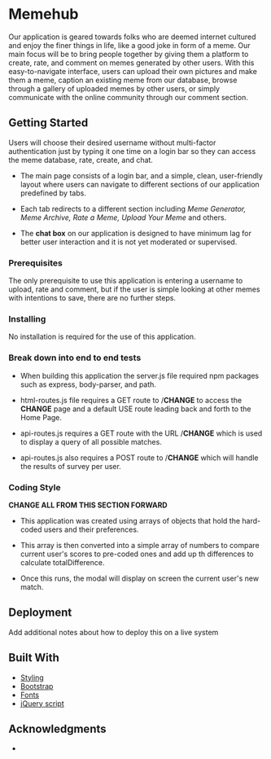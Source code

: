 # Memehub

Our application is geared towards folks who are deemed internet cultured and enjoy the finer things in life, like a good joke in form of a meme. Our main focus will be to bring people together by giving them a platform to create, rate, and comment on memes generated by other users.  With this easy-to-navigate interface, users can upload their own pictures and make them a meme, caption an existing meme from our database, browse through a gallery of uploaded memes by other users, or simply communicate with the online community through our comment section.

## Getting Started

Users will choose their desired username without multi-factor authentication just by typing it one time on a login bar so they can access the meme database, rate, create, and chat.

- The main page consists of a login bar, and a simple, clean, user-friendly layout where users can navigate to different sections of our application predefined by tabs.

- Each tab redirects to a different section including *Meme Generator, Meme Archive, Rate a Meme, Upload Your Meme* and others.

- The **chat box** on our application is designed to have minimum lag for better user interaction and it is not yet moderated or supervised.

### Prerequisites

The only prerequisite to use this application is entering a username to upload, rate and comment, but if the user is simple looking at other memes with intentions to save, there are no further steps.

### Installing

No installation is required for the use of this application.

### Break down into end to end tests

- When building this application the server.js file required npm packages such as express, body-parser, and path.

- html-routes.js file requires a GET route to  /**CHANGE** to access the **CHANGE** page and a default USE route leading back and forth to the Home Page.

- api-routes.js requires a GET route with the URL /**CHANGE** which is used to display a query of all possible matches.

- api-routes.js also requires a POST route to /**CHANGE** which will handle the results of survey per user.

### Coding Style




**CHANGE ALL FROM THIS SECTION FORWARD**





- This application was created using arrays of objects that hold the hard-coded users and their preferences.

- This array is then converted into a simple array of numbers to compare current user's scores to pre-coded ones and add up th differences to calculate totalDifference.

- Once this runs, the modal will display on screen the current user's new match.

## Deployment

Add additional notes about how to deploy this on a live system

## Built With

* [Styling](https://maxcdn.bootstrapcdn.com/bootstrap/3.3.6/css/bootstrap.min.css)
* [Bootstrap](https://maxcdn.bootstrapcdn.com/font-awesome/4.6.1/css/font-awesome.min.css)
* [Fonts](https://cdnjs.cloudflare.com/ajax/libs/font-awesome/4.7.0/css/font-awesome.min.css)
* [jQuery script](https://code.jquery.com/jquery.js)


## Acknowledgments

* 